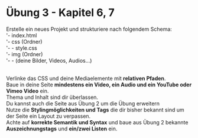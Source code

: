 # Übung 3 - Kapitel 6, 7

Erstelle ein neues Projekt und strukturiere nach folgendem Schema:<br>
'- index.html<br>
'- css (Ordner)<br>
'- - style.css<br>
'- img (Ordner)<br>
'- - (deine Bilder, Videos, Audios...)<br><br>

Verlinke das CSS und deine Mediaelemente mit __relativen Pfaden__.<br>
Baue in deine Seite __mindestens ein Video, ein Audio und ein YouTube oder Vimeo Video__ ein.<br>
Thema und Inhalt sind dir überlassen.<br>
Du kannst auch die Seite aus Übung 2 um die Übung erweitern<br>
Nutze die __Stylingmöglichkeiten und Tags__ die dir bisher bekannt sind um der Seite ein Layout zu verpassen.<br>
Achte auf __korrekte Semantik und Syntax__ und baue aus Übung 2 bekannte __Auszeichnungstags__ und __ein/zwei Listen__ ein.
